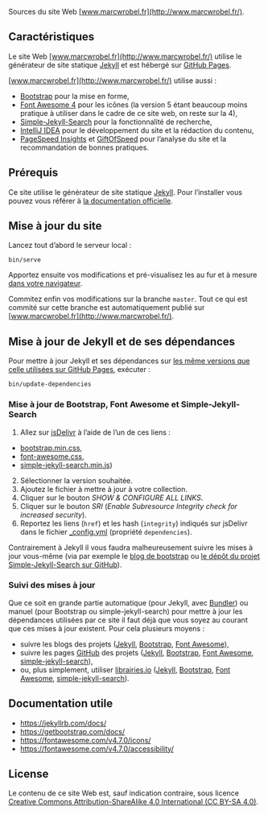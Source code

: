 Sources du site Web [www.marcwrobel.fr](http://www.marcwrobel.fr/).

## Caractéristiques

Le site Web [www.marcwrobel.fr](http://www.marcwrobel.fr/) utilise le générateur de site statique
[Jekyll](https://jekyllrb.com) et est hébergé sur [GitHub Pages](https://pages.github.com/).

[www.marcwrobel.fr](http://www.marcwrobel.fr/) utilise aussi :

- [Bootstrap](https://getbootstrap.com/) pour la mise en forme,
- [Font Awesome 4](https://fontawesome.com/v4.7.0/icons/) pour les icônes (la version 5 étant
  beaucoup moins pratique à utiliser dans le cadre de ce site web, on reste sur la 4),
- [Simple-Jekyll-Search](https://github.com/christian-fei/Simple-Jekyll-Search) pour la
  fonctionnalité de recherche,
- [IntelliJ IDEA](https://www.jetbrains.com/idea/) pour le développement du site et la rédaction du
  contenu,
- [PageSpeed Insights](https://developers.google.com/speed/pagespeed/insights/?url=https%3A%2F%2Fwww.marcwrobel.fr) et
  [GiftOfSpeed](https://www.giftofspeed.com/) pour l’analyse du site et la recommandation de bonnes
  pratiques.

## Prérequis

Ce site utilise le générateur de site statique [Jekyll](https://jekyllrb.com). Pour l’installer vous
pouvez vous référer à [la documentation officielle](https://jekyllrb.com/docs/installation/).

## Mise à jour du site

Lancez tout d’abord le serveur local :

```shell script
bin/serve
```

Apportez ensuite vos modifications et pré-visualisez les au fur et à mesure [dans votre
navigateur](http://localhost:4000/).

Commitez enfin vos modifications sur la branche `master`. Tout ce qui est commité sur cette branche
est automatiquement publié sur [www.marcwrobel.fr](http://www.marcwrobel.fr/).

## Mise à jour de Jekyll et de ses dépendances

Pour mettre à jour Jekyll et ses dépendances sur [les même versions que celle utilisées sur GitHub
Pages](https://pages.github.com/versions/), exécuter :

```shell script
bin/update-dependencies
```

### Mise à jour de Bootstrap, Font Awesome et Simple-Jekyll-Search

1. Allez sur [jsDelivr](https://www.jsdelivr.com/) à l’aide de l’un de ces liens :

- [bootstrap.min.css](https://www.jsdelivr.com/package/npm/bootstrap?path=dist%2Fcss),
- [font-awesome.css](https://www.jsdelivr.com/package/npm/font-awesome?path=css),
- [simple-jekyll-search.min.js](https://www.jsdelivr.com/package/npm/simple-jekyll-search))

2. Sélectionner la version souhaitée.
3. Ajoutez le fichier à mettre à jour à votre collection.
4. Cliquer sur le bouton _SHOW & CONFIGURE ALL LINKS_.
5. Cliquer sur le bouton _SRI_ (_Enable Subresource Integrity check for increased security_).
6. Reportez les liens (`href`) et les hash (`integrity`) indiqués sur jsDelivr dans le fichier [\_config.yml](/_config.yml) (propriété `dependencies`).

Contrairement à Jekyll il vous faudra malheureusement suivre les mises à jour vous-même (via par exemple le [blog de bootstrap](https://blog.getbootstrap.com/)
ou [le dépôt du projet Simple-Jekyll-Search sur GitHub](https://github.com/christian-fei/Simple-Jekyll-Search)).

### Suivi des mises à jour

Que ce soit en grande partie automatique (pour Jekyll, avec [Bundler](https://bundler.io/)) ou manuel (pour Bootstrap ou simple-jekyll-search) pour mettre à
jour les dépendances utilisées par ce site il faut déjà que vous soyez au courant que ces mises à jour existent. Pour cela plusieurs moyens :

- suivre les blogs des projets ([Jekyll](https://jekyllrb.com/news/), [Bootstrap](https://blog.getbootstrap.com/), [Font Awesome](https://fontawesome.com/)),
- suivre les pages [GitHub](https://github.com) des projets ([Jekyll](https://github.com/jekyll/jekyll), [Bootstrap](https://github.com/twbs/bootstrap),
  [Font Awesome](https://github.com/FortAwesome/Font-Awesome), [simple-jekyll-search](https://github.com/christian-fei/Simple-Jekyll-Search)),
- ou, plus simplement, utiliser [librairies.io](https://libraries.io/) ([Jekyll](https://libraries.io/rubygems/jekyll), [Bootstrap](https://libraries.io/npm/bootstrap),
  [Font Awesome](https://libraries.io/npm/font-awesome), [simple-jekyll-search](https://libraries.io/npm/simple-jekyll-search)).

## Documentation utile

- https://jekyllrb.com/docs/
- https://getbootstrap.com/docs/
- https://fontawesome.com/v4.7.0/icons/
- https://fontawesome.com/v4.7.0/accessibility/

## License

Le contenu de ce site Web est, sauf indication contraire, sous licence [Creative Commons
Attribution-ShareAlike 4.0 International (CC BY-SA 4.0)](LICENSE).

